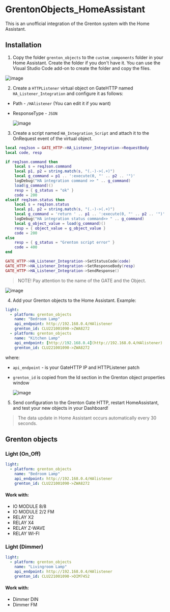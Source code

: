 # GrentonObjects_HomeAssistant

This is an unofficial integration of the Grenton system with the Home Assistant.

## Installation

1. Copy the folder `grenton_objects` to the `custom_components` folder in your Home Assistant. Create the folder if you don't have it. You can use the Visual Studio Code add-on to create the folder and copy the files.

![image](https://github.com/jnalepka/GrentonHomeAssistantIntegration/assets/70645322/110e00e8-a3ff-4be1-8b1e-c33639b87ea2)

2. Create a `HTTPListener` virtual object on GateHTTP named `HA_Listener_Integration` and configure it as follows:

* Path - `/HAlistener` (You can edit it if you want)
* ResponseType - `JSON`

  ![image](https://github.com/jnalepka/GrentonHomeAssistantIntegration/assets/70645322/1d69d9fc-95f3-4f89-90e3-588b8637ffad)

3. Create a script named `HA_Integration_Script` and attach it to the OnRequest event of the virtual object.

```lua
local reqJson = GATE_HTTP->HA_Listener_Integration->RequestBody
local code, resp

if reqJson.command then
	local s = reqJson.command
	local p1, p2 = string.match(s, "(.-)->(.+)")
	local g_command = p1 .. ':execute(0, "' .. p2 .. '")'   
	logDebug("HA integration command >> " .. g_command)
	load(g_command)()
	resp = { g_status = "ok" }
	code = 200
elseif reqJson.status then
	local s = reqJson.status
	local p1, p2 = string.match(s, "(.-)->(.+)") 
	local g_command = 'return ' .. p1 .. ':execute(0, "' .. p2 .. '")'
	logDebug("HA integration status command>> " .. g_command)
	local g_object_value = load(g_command)()
	resp = { object_value = g_object_value }
	code = 200
else
	resp = { g_status = "Grenton script error" }
	code = 400
end

GATE_HTTP->HA_Listener_Integration->SetStatusCode(code)
GATE_HTTP->HA_Listener_Integration->SetResponseBody(resp)
GATE_HTTP->HA_Listener_Integration->SendResponse()
```

> NOTE! Pay attention to the name of the GATE and the Object.

![image](https://github.com/jnalepka/GrentonHomeAssistantIntegration/assets/70645322/25a94dee-a43a-4b32-a3f2-83c455652688)

4. Add your Grenton objects to the Home Assistant. Example:

```yaml
light:
  - platform: grenton_objects
    name: "Bedroom Lamp"
    api_endpoint: http://192.168.0.4/HAlistener
    grenton_id: CLU221001090->ZWA8272
  - platform: grenton_objects
    name: "Kitchen Lamp"
    api_endpoint: [http://192.168.0.4](http://192.168.0.4/HAlistener)
    grenton_id: CLU221001090->ZWA8272
```

where:
* `api_endpoint` - is your GateHTTP IP and HTTPListener patch
* `grenton_id` is copied from the Id section in the Grenton object properties window

  ![image](https://github.com/jnalepka/GrentonHomeAssistantIntegration/assets/70645322/0e4ede98-20fb-4a80-a759-b550633ae418)


5. Send configuration to the Grenton Gate HTTP, restart HomeAssistant, and test your new objects in your Dashboard!

> The data update in Home Assistant occurs automatically every 30 seconds.

## Grenton objects

### Light (On_Off)

```yaml
light:
  - platform: grenton_objects
    name: "Bedroom Lamp"
    api_endpoint: http://192.168.0.4/HAlistener
    grenton_id: CLU221001090->ZWA8272
```

#### Work with:
* IO MODULE 8/8
* IO MODULE 2/2 FM
* RELAY X2
* RELAY X4
* RELAY Z-WAVE
* RELAY WI-FI

### Light (Dimmer)

```yaml
light:
  - platform: grenton_objects
    name: "Livingroom Lamp"
    api_endpoint: http://192.168.0.4/HAlistener
    grenton_id: CLU221001090->DIM7452
```

#### Work with:
* Dimmer DIN
* Dimmer FM
  
